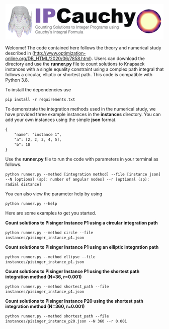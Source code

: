 ![Screenshot](ipcauchy.jpeg)


Welcome! The code contained here follows the theory and numerical study described in (http://www.optimization-online.org/DB_HTML/2020/06/7858.html). Users can download the directory and use the **runner.py** file to count solutions to Knapsack instances with a single equality constraint using a complex path integral that follows a circular, elliptic or shortest path. This code is compatible with Python 3.8.

To install the dependencies use

```
pip install -r requirements.txt
```

To demonstrate the integration methods used in the numerical study, we have provided three example instances in the **instances** directory. You can add your own instances using the simple **json** format. 

```
{
    "name": "instance 1",
    "a": [2, 2, 3, 4, 5],
    "b": 10
}
```

Use the **runner.py** file to run the code with parameters in your terminal as follows.

```
python runner.py --method [integration method] --file [instance json] --N [optional (sp): number of angular nodes] --r [optional (sp): radial distance]
```

You can also view the parameter help by using

```
python runner.py --help
```

Here are some examples to get you started.


**Count solutions to Pisinger Instance P1 using a circular integration path**
```
python runner.py --method circle --file instances/pisinger_instance_p1.json
```


**Count solutions to Pisinger Instance P1 using an elliptic integration path**
```
python runner.py --method ellipse --file instances/pisinger_instance_p1.json
```


**Count solutions to Pisinger Instance P1 using the shortest path integration method (N=36, r=0.001)**
```
python runner.py --method shortest_path --file instances/pisinger_instance_p1.json
```


**Count solutions to Pisinger Instance P20 using the shortest path integration method (N=360, r=0.001)**
```
python runner.py --method shortest_path --file instances/pisinger_instance_p20.json --N 360 --r 0.001
```